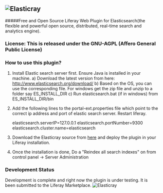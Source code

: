 ![Elasticray](https://github.com/R-Knowsys/elasticray/blob/master/elasticray-logo.png)
---
#####Free and Open Source Liferay Web Plugin for Elasticsearch(the flexible and powerful open source, distributed, real-time search and analytics engine). 

### License: This is released under the GNU-AGPL (Affero General Public License)

### How to use this plugin?
1) Install Elastic search server first. Ensure Java is installed in your machine.
	a) Download the latest version from here:
http://www.elasticsearch.org/download/
	b) Based on the OS, you can use the corresponding file. For windows get the zip file and unzip to a folder say ES_INSTALL_DIR
	c) Run elasticsearch.bat (if in windows) from ES_INSTALL_DIR/bin
	
2) Add the following lines to the portal-ext.properties file which point to the correct ip address and port of elastic search server. Restart liferay.

	elasticsearch.serverIP=127.0.0.1
	elasticsearch.portNumber=9300
	elasticsearch.cluster.name=elasticsearch

3) Download the Elasticray source from [here](https://github.com/R-Knowsys/elasticray/archive/master.zip) and deploy the plugin in your Liferay installation.

4) Once the installation is done, Do a "Reindex all search indexes" on from control panel -> Server Administration
	

### Development Status
Development is complete and right now the plugin is under testing. It is been submitted to the Liferay Marketplace.
![Elasticray](https://github.com/R-Knowsys/elasticray/blob/master/elasticray-icon.png)
